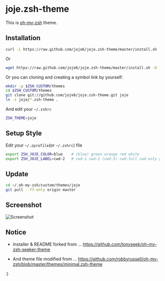# joje.zsh-theme
This is [oh-my-zsh](https://github.com/robbyrussell/oh-my-zsh) theme.

## Installation
```sh
curl -L https://raw.github.com/joje6/joje.zsh-theme/master/install.sh | zsh
```
Or
```sh
wget https://raw.github.com/joje6/joje.zsh-theme/master/install.sh -O - | zsh
```

Or you can cloning and creating a symbol link by yourself:
```sh
mkdir -p $ZSH_CUSTOM/themes
cd $ZSH_CUSTOM/themes
git clone git://github.com/joje6/joje.zsh-theme.git joje
ln -s joje/*.zsh-theme .
```

And edit your `~/.zshrc`
```sh
ZSH_THEME=joje
```

## Setup Style
Edit your `~/.zprofile`(or `~/.zshrc`) file
```sh
export ZSH_JOJE_COLOR=blue    # (blue) green orange red white
export ZSH_JOJE_LABEL=cwd-2   # cwd-1 cwd-2 (cwd-3) cwd-full cwd-only git-only
```

## Update
```sh
cd ~/.oh-my-zsh/custom/themes/joje
git pull --ff-only origin master
```

## Screenshot
![Screenshot](https://raw.github.com/joje6/joje.zsh-theme/master/screenshot.png)

## Notice
- Installer & README forked from ...
https://github.com/tonyseek/oh-my-zsh-seeker-theme

- And theme file modified from ...
https://github.com/robbyrussell/oh-my-zsh/blob/master/themes/minimal.zsh-theme

:)